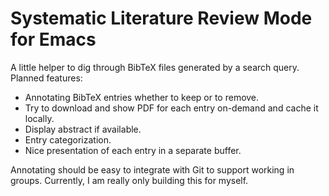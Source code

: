 # Systematic Literature Review Mode for Emacs #

A little helper to dig through BibTeX files generated by a search
query. Planned features:

- Annotating BibTeX entries whether to keep or to remove.
- Try to download and show PDF for each entry on-demand and cache it
  locally.
- Display abstract if available.
- Entry categorization.
- Nice presentation of each entry in a separate buffer.

Annotating should be easy to integrate with Git to support working in
groups. Currently, I am really only building this for myself.
